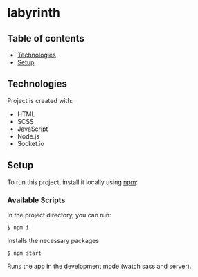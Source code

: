 # labyrinth

## Table of contents
* [Technologies](#technologies)
* [Setup](#setup)

## Technologies
Project is created with:
* HTML
* SCSS
* JavaScript
* Node.js
* Socket.io


## Setup
To run this project, install it locally using [npm](https://www.npmjs.com):

### Available Scripts

In the project directory, you can run:

```
$ npm i
```

Installs the necessary packages

```
$ npm start
```

Runs the app in the development mode (watch sass and server).